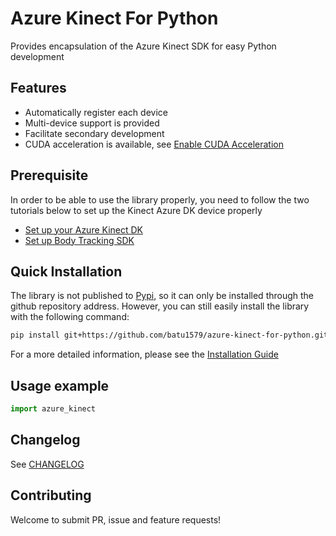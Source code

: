 # Azure Kinect For Python

Provides encapsulation of the Azure Kinect SDK for easy Python development

<!-- ![gif placeholder](image_url) -->

## Features

- Automatically register each device
- Multi-device support is provided
- Facilitate secondary development
- CUDA acceleration is available, see [Enable CUDA Acceleration](./docs/enable_cuda_acceleration.md)

## Prerequisite

In order to be able to use the library properly, you need to follow the two tutorials below to set up the Kinect Azure DK device properly

- [Set up your Azure Kinect DK](https://learn.microsoft.com/en-us/azure/kinect-dk/set-up-azure-kinect-dk)
- [Set up Body Tracking SDK](https://learn.microsoft.com/en-us/azure/kinect-dk/body-sdk-setup)

## Quick Installation

The library is not published to [Pypi](https://pypi.org/), so it can only be installed through the github repository address. However, you can still easily install the library with the following command:

```bash
pip install git+https://github.com/batu1579/azure-kinect-for-python.git
```

For a more detailed information, please see the [Installation Guide](./docs/installation_guide.md)

## Usage example

```python
import azure_kinect
```

## Changelog

See [CHANGELOG](./CHANGELOG.md)

## Contributing

Welcome to submit PR, issue and feature requests!
